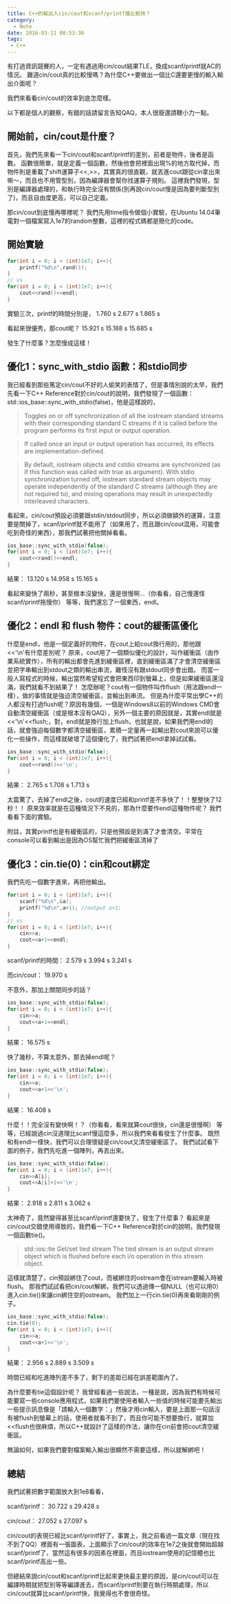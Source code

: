 ```yaml
---
title: C++的輸出入cin/cout和scanf/printf誰比較快？
category:
  - Note
date: 2016-03-11 08:53:36
tags:
 - C++
---
```


有打過資訊競賽的人，一定有遇過用cin/cout結果TLE，換成scanf/printf就AC的情況。
難道cin/cout真的比較慢嗎？為什麼C++要做出一個比C還要更慢的輸入輸出介面呢？

我們來看看cin/cout的效率到底怎麼樣。

<!--more-->

以下都是個人的觀察，有錯的話請留言告知QAQ，本人很廢還請鞭小力一點。

## 開始前，cin/cout是什麼？

首先，我們先來看一下cin/cout和scanf/printf的差別，前者是物件，後者是函數。
函數很簡單，就是定義一個函數，然後他會把裡面出現%的地方取代掉，而物件則是重載了shift運算子<<,>>，其實真的很直觀，就丟進cout跟從cin拿出來嘛～，而且也不用管型別，因為編譯器會幫你找運算子規則。
這裡我們發現，型別是編譯器處理的，和執行時完全沒有關係(別再說cin/cout慢是因為要判斷型別了)，而且自由度更高，可以自己定義。

那cin/cout到底慢再哪裡呢？
我們先用time指令做個小實驗，在Ubuntu 14.04筆電對一個檔案寫入1e7的random整數，這裡的程式碼都是簡化的code。

## 開始實驗

``` c++
for(int i = 0; i < (int)1e7; i++){
    printf("%d\n",rand());
}
// vs
for(int i = 0; i < (int)1e7; i++){
    cout<<rand()<<endl;
}
```

實驗三次，printf的時間分別是，
1.760 s
2.677 s
1.865 s

看起來很優秀，那cout呢？
15.921 s
15.188 s
15.685 s

發生了什麼事？怎麼慢成這樣！

## 優化1：sync_with_stdio 函數：和stdio同步

我已經看到那些篤定cin/cout不好的人偷笑的表情了，但是事情別說的太早，我們先看一下C++ Reference對於cin/cout的說明，我們發現了一個函數：std::ios_base::sync_with_stdio(false)，他是這樣說的，
> Toggles on or off synchronization of all the iostream standard streams with their corresponding standard C streams if it is called before the program performs its first input or output operation.

> If called once an input or output operation has occurred, its effects are implementation-defined.

> By default, iostream objects and cstdio streams are synchronized (as if this function was called with true as argument).
> With stdio synchronization turned off, iostream standard stream objects may operate independently of the standard C streams (although they are not required to), and mixing operations may result in unexpectedly interleaved characters.

看起來，cin/cout預設必須要跟stdin/stdout同步，所以必須做額外的運算，注意要是關掉了，scanf/printf就不能用了（如果用了，而且跟cin/cout混用，可能會吃到奇怪的東西），那我們試著把他關掉看看。

``` c++
ios_base::sync_with_stdio(false);
for(int i = 0; i < (int)1e7; i++){
    cout<<rand()<<endl;
}
```
結果：
13.120 s
14.958 s
15.165 s


看起來變快了兩秒，甚至根本沒變快，還是很慢啊...（你看看，自己慢還怪scanf/printf拖慢你）
等等，我們還忘了一個東西，endl。

## 優化2：endl 和 flush 物件：cout的緩衝區優化

什麼是endl，他是一個定義好的物件，在cout上給cout換行用的，那他跟<<'\n'有什麼差別呢？
原來，cout用了一個類似優化的設計，叫作緩衝區（由作業系統實作），所有的輸出都會先進到緩衝區裡，直到緩衝區滿了才會清空緩衝區並把字串輸出到stdout之類的輸出串流，難怪沒有跟stdout同步會出錯。
而當一般人寫程式的時候，輸出當然希望程式會把東西印到螢幕上，但是如果緩衝區還沒滿，我們就看不到結果了！
怎麼辦呢？cout有一個物件叫作flush（用法跟endl一樣），做的事情就是強迫清空緩衝區，並輸出到串流。
但是為什麼平常出學C++的人都沒有打過flush呢？原因有幾個，一個是Windows8以前的Windows CMD會自動清空緩衝區（或是根本沒有QAQ），另外一個主要的原因就是，其實endl就是<<'\n'<<flush;，對，endl就是換行加上flush，也就是說，如果我們用endl的話，就會強迫每個數字都清空緩衝區，累積一定量再一起輸出對cout來說可以優化一些操作，而這樣就破壞了這個優化了，我們試著把endl拿掉試試看。

``` c++
ios_base::sync_with_stdio(false);
for(int i = 0; i < (int)1e7; i++){
    cout<<rand()<<'\n';
}
```
結果：
2.765 s
1.708 s
1.713 s

太震驚了，去掉了endl之後，cout的速度已經和printf差不多快了！！整整快了12秒！！
原來效率就是在這種情況下不見的，那為什麼要作endl這種物件呢？
我們看看下面的實驗。

附註，其實printf也是有緩衝區的，只是他預設是到滿了才會清空。平常在console可以看到輸出是因為OS幫忙我們把緩衝區清掉了

## 優化3：cin.tie(0)：cin和cout綁定

我們先吃一個數字進來，再把他輸出。

``` c++
for(int i = 0; i < (int)1e7; i++){
    scanf("%d\n",&a);
    printf("%d\n",a+1); //output a+1;
}
// vs
for(int i = 0; i < (int)1e7; i++){
    cin>>a;
    cout<<a+1<<endl;
}
```

scanf/printf的時間：
2.579 s
3.994 s
3.241 s

而cin/cout：
19.970 s

不意外，那加上關閉同步的話？
``` c++
ios_base::sync_with_stdio(false);
for(int i = 0; i < (int)1e7; i++){
    cin>>a;
    cout<<a+1<<endl;
}
```
結果：
16.575 s

快了幾秒，不算太意外，那去掉endl呢？

``` c++
ios_base::sync_with_stdio(false);
for(int i = 0; i < (int)1e7; i++){
    cin>>a;
    cout<<a+1<<'\n';
}
```

結果：
16.408 s

什麼！！完全沒有變快啊！？（你看看，看來就算cout很快，cin還是很慢啊）
等等，已經說過cin沒道理比scanf慢這麼多，所以我們來看看發生了什麼事。
既然和有endl一樣快，我們可以合理懷疑是cin/cout又清空緩衝區了。
我們試試看下面的例子，我們先吃進一個陣列，再丟出來。

``` c++
ios_base::sync_with_stdio(false);
for(int i = 0; i < (int)1e7; i++){
    cin>>A[i];
    cout<<A[i]+1<<'\n';
}
```

結果：
2.918 s
2.811 s
3.062 s

太神奇了，竟然變得甚至比scanf/printf還要快了，發生了什麼事？
看起來是cin/cout交錯使用導致的，我們看一下C++ Reference對於cin的說明，我們發現一個函數tie()。
> std::ios::tie
> Get/set tied stream
> The tied stream is an output stream object which is flushed before each i/o operation in this stream object.

這樣就清楚了，cin預設綁住了cout，而被綁住的ostream會在istream要輸入時被flush。
那我們試試看把cin/cout解綁，我們可以透過傳一個NULL（也可以用0）進入cin.tie()來讓cin綁住空的ostream。
我們加上一行cin.tie(0)再來看剛剛的例子。

``` c++
ios_base::sync_with_stdio(false);
cin.tie(0);
for(int i = 0; i < (int)1e7; i++){
    cin>>a;
    cout<<a+1<<'\n';
}
```

結果：
2.956 s
2.889 s
3.509 s

時間已經和吃進陣列差不多了，剩下的差距已經在誤差範圍內了。

為什麼要有tie這個設計呢？
我曾經看過一些說法，一種是說，因為我們有時候可能要寫一些console應用程式，如果我們要使用者輸入一些值的時候可能要先輸出一些提示訊息像是「請輸入一個數字：」然後才用cin輸入，要是上面那一句話沒有被flush到螢幕上的話，使用者就看不到了，而且你可能不想要換行，就算加<<flush也很麻煩，所以C++就設計了這樣的作法，讓你在cin前會把cout清空緩衝區。

無論如何，如果我們要對檔案輸入輸出很顯然不需要這樣，所以就解綁吧！

## 總結

我們試著把數字範圍放大到1e8看看，

scanf/printf：
30.722 s
29.428 s

cin/cout：
27.052 s
27.097 s

cin/cout的表現已經比scanf/printf好了，事實上，我之前看過一篇文章（現在找不到了QQ）裡面有一張圖表，上面顯示了cin/cout的效率在1e7之後就會開始超越scanf/printf了，當然這有很多的因素在裡面，而且iostream使用的記憶體也比scanf/printf高出一些。

但總結來說cin/cout和scanf/printf比起來更快最主要的原因，是cin/cout可以在編譯時期就把型別等等編譯進去，而scanf/printf則要在執行時期處理，所以cin/cout就算比scanf/printf快，我覺得也不會很奇怪。

